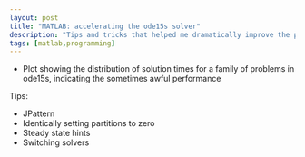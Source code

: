 ```yaml
---
layout: post
title: "MATLAB: accelerating the ode15s solver"
description: "Tips and tricks that helped me dramatically improve the performance of the ode15s solver"
tags: [matlab,programming]
---
```


* Plot showing the distribution of solution times for a family of problems in ode15s, indicating the sometimes awful performance

Tips:
* JPattern
* Identically setting partitions to zero
* Steady state hints
* Switching solvers
